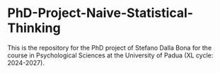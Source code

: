 # PhD-Project-Naive-Statistical-Thinking
This is the repository for the PhD project of Stefano Dalla Bona for the course in Psychological Sciences at the University of Padua (XL cycle: 2024-2027).
